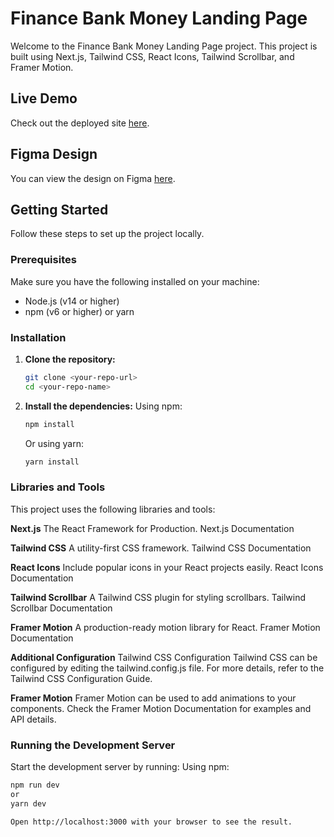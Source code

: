 # Finance Bank Money Landing Page

Welcome to the Finance Bank Money Landing Page project. This project is built using Next.js, Tailwind CSS, React Icons, Tailwind Scrollbar, and Framer Motion.

## Live Demo

Check out the deployed site [here](https://app-landing-page-finance-bank-money-flax.vercel.app/).

## Figma Design

You can view the design on Figma [here](https://www.figma.com/community/file/1145991068621514311).

## Getting Started

Follow these steps to set up the project locally.

### Prerequisites

Make sure you have the following installed on your machine:

- Node.js (v14 or higher)
- npm (v6 or higher) or yarn

### Installation

1. **Clone the repository:**

   ```bash
   git clone <your-repo-url>
   cd <your-repo-name>
   ```

2. **Install the dependencies:**
   Using npm:
   ```bash
   npm install
   ```
   Or using yarn:
   ```bash
   yarn install
   ```

### Libraries and Tools

This project uses the following libraries and tools:

**Next.js**
The React Framework for Production.
Next.js Documentation

**Tailwind CSS**
A utility-first CSS framework.
Tailwind CSS Documentation

**React Icons**
Include popular icons in your React projects easily.
React Icons Documentation

**Tailwind Scrollbar**
A Tailwind CSS plugin for styling scrollbars.
Tailwind Scrollbar Documentation

**Framer Motion**
A production-ready motion library for React.
Framer Motion Documentation

**Additional Configuration**
Tailwind CSS Configuration
Tailwind CSS can be configured by editing the tailwind.config.js file. For more details, refer to the Tailwind CSS Configuration Guide.

**Framer Motion**
Framer Motion can be used to add animations to your components. Check the Framer Motion Documentation for examples and API details.

### Running the Development Server

Start the development server by running:
Using npm:

```bash
npm run dev
or
yarn dev

Open http://localhost:3000 with your browser to see the result.

```
